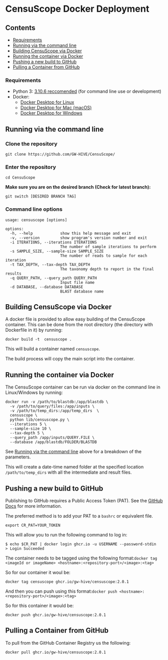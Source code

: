 # CensuScope Docker Deployment
## Contents
- [Requirements](#requirements)
- [Running via the command line](#running-via-the-command-line)
- [Building CensuScope via Docker](#building-censuscope-via-docker)
- [Running the container via Docker](#running-the-container-via-docker)
- [Pushing a new build to GitHub](#pushing-a-new-build-to-github)
- [Pulling a Container from GitHub](#Pulling-a-container-from-github)
### Requirements
- Python 3: [3.10.6 reccomended](https://www.python.org/downloads/release/python-3106/) (for command line use or development)
- Docker:
    - [Docker Desktop for Linux](https://docs.docker.com/desktop/install/linux-install/)
    - [Docker Desktop for Mac (macOS)](https://docs.docker.com/desktop/install/mac-install/)
    - [Docker Desktop for Windows](https://docs.docker.com/desktop/install/windows-install/)

## Running via the command line
### Clone the repository
```
git clone https://github.com/GW-HIVE/CensuScope/
```

### Enter the repository
```
cd CensuScope
```

**Make sure you are on the desired branch (Check for latest branch):**

```
git switch [DESIRED BRANCH TAG]
```
### Command line options

```shell
usage: censuscope [options]

options:
  -h, --help            show this help message and exit
  -v, --version         show program's version number and exit
  -i ITERATIONS, --iterations ITERATIONS
                        The number of sample iterations to perform
  -s SAMPLE_SIZE, --sample-size SAMPLE_SIZE
                        The number of reads to sample for each iteration
  -t TAX_DEPTH, --tax-depth TAX_DEPTH
                        The taxonomy depth to report in the final results
  -q QUERY_PATH, --query_path QUERY_PATH
                        Input file name
  -d DATABASE, --database DATABASE
                        BLAST database name
```

## Building CensuScope via Docker

A docker file is provided to allow easy building of the CensuScope container.  This can be done from the root directory (the directory with Dockerfile in it) by running:

`docker build -t  censuscope .`

This will build a container named `censuscope`.

The build process will copy the main script into the container.


## Running the container via Docker

The CensuScope container can be run via docker on the command line in Linux/Windows by running:

```shell
docker run -v /path/to/blastdb:/app/blastdb \
  -v /path/to/query/files:/app/inputs \
  -v /path/to/temp_dirs:/app/temp_dirs  \
  censuscope \
  python lib/censuscope.py \
  --iterations 5 \
  --sample-size 10 \
  --tax-depth 5 \
  --query_path /app/inputs/QUERY.FILE \
  --database /app/blastdb/FOLDER/BLASTDB
```

See [Running via the command line](#running-via-the-command-line) above for a breakdown of the parameters. 

This will create a date-time named folder at the specified location `/path/to/temp_dirs` with all the intermediate and result files. 

## Pushing a new build to GitHub
Publishing to GitHub requires a Public Access Token (PAT). See the [GitHub Docs](https://docs.github.com/en/packages/working-with-a-github-packages-registry/working-with-the-container-registry) for more information.

The preferred method is to add your PAT to a `bashrc` or equivalent file. 
    
    export CR_PAT=YOUR_TOKEN

This will allow you to run the following command to log in:

    $ echo $CR_PAT | docker login ghcr.io -u USERNAME --password-stdin
    > Login Succeeded

The container needs to be tagged using the following format:`docker tag <imageId or imageName> <hostname>:<repository-port>/<image>:<tag>`

So for our container it woul be:

    docker tag censuscope ghcr.io/gw-hive/censuscope:2.0.1

And then you can push using this format:`docker push <hostname>:<repository-port>/<image>:<tag>`

So for this container it would be:

    docker push ghcr.io/gw-hive/censuscope:2.0.1

## Pulling a Container from GitHub

To pull from the GitHub Container Registry us the following:

    docker pull ghcr.io/gw-hive/censuscope:2.0.1